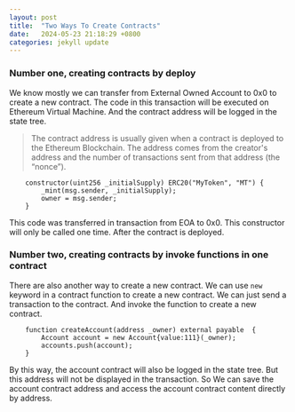 ```yaml
---
layout: post
title:  "Two Ways To Create Contracts"
date:   2024-05-23 21:18:29 +0800
categories: jekyll update
---
```


### Number one, creating contracts by deploy
We know mostly we can transfer from External Owned Account to 0x0 to create a new contract. The code in this transaction will be executed on Ethereum Virtual Machine. And the contract address will be logged in the state tree.

> The contract address is usually given when a contract is deployed to the Ethereum Blockchain. The address comes from the creator's address and the number of transactions sent from that address (the “nonce”).

```solidity
    constructor(uint256 _initialSupply) ERC20("MyToken", "MT") {
        _mint(msg.sender, _initialSupply);
        owner = msg.sender;
    }
```
This code was transferred in transaction from EOA to 0x0. This constructor will only be called one time. After the contract is deployed.

### Number two, creating contracts by invoke functions in one contract
There are also another way to create a new contract. We can use `new` keyword in a contract function to create a new contract. We can just send a transaction to the contract. And invoke the function to create a new contract.

```solidity
    function createAccount(address _owner) external payable  {
        Account account = new Account{value:111}(_owner);
        accounts.push(account);
    }
```

By this way, the account contract will also be logged in the state tree. But this address will not be displayed in the transaction. So We can save the account contract address and access the account contract content directly by address.